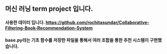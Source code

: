 ## 머신 러닝 term project 입니다.
#### 사용한 데이터 입니다. https://github.com/rochitasundar/Collaborative-Filtering-Book-Recommendation-System

#### base.py라는 기초 함수를 저장한 파일을 통해서 여러 조합을 통한 추천 시스템이 구현했습니다.
